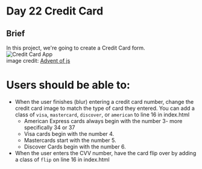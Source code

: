 # **Day 22 Credit Card**

## Brief
In this project, we're going to create a Credit Card form.  
![Credit Card App](https://coachtestprep.s3.amazonaws.com/direct-uploads/user-117025/2d763ace-1b29-4a5c-8c1a-1e3119c7575b/CleanShot%202021-12-22%20at%2009.37.52.png)  
image credit: [Advent of js](https://store.selfteach.me/advent-of-javascript)


# Users should be able to:
- When the user finishes (blur) entering a credit card number, change the credit card image to match the type of card they entered. You can add a class of `visa`, `mastercard`, `discover`, or `american` to line 16 in index.html
  - American Express cards always begin with the number 3- more specifically 34 or 37
  - Visa cards begin with the number 4.
  - Mastercards start with the number 5.
  - Discover Cards begin with the number 6.
- When the user enters the CVV number, have the card flip over by adding a class of `flip` on line 16 in index.html